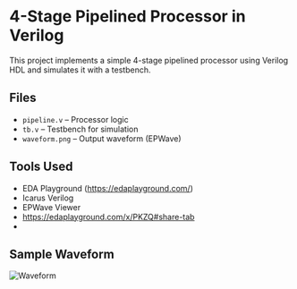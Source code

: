 # 4-Stage Pipelined Processor in Verilog

This project implements a simple 4-stage pipelined processor using Verilog HDL and simulates it with a testbench.

## Files
- `pipeline.v` – Processor logic
- `tb.v` – Testbench for simulation
- `waveform.png` – Output waveform (EPWave)

## Tools Used
- EDA Playground (https://edaplayground.com/)
- Icarus Verilog
- EPWave Viewer
- https://edaplayground.com/x/PKZQ#share-tab
- 

## Sample Waveform
![Waveform](waveform.png)
